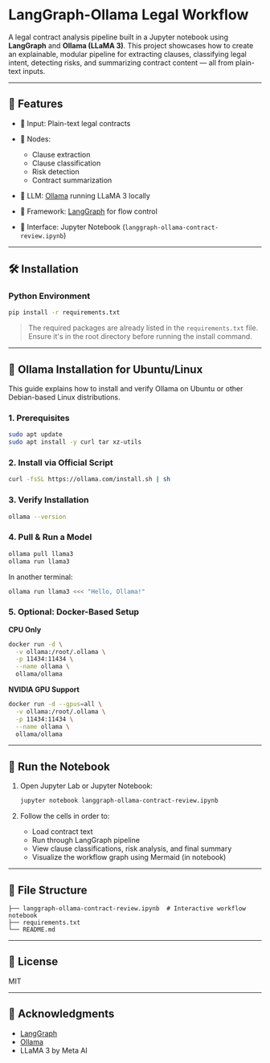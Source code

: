 # LangGraph-Ollama Legal Workflow

A legal contract analysis pipeline built in a Jupyter notebook using **LangGraph** and **Ollama (LLaMA 3)**. This project showcases how to create an explainable, modular pipeline for extracting clauses, classifying legal intent, detecting risks, and summarizing contract content — all from plain-text inputs.

---

## 🔧 Features

* 📄 Input: Plain-text legal contracts
* 🧩 Nodes:

  * Clause extraction
  * Clause classification
  * Risk detection
  * Contract summarization
* 🧠 LLM: [Ollama](https://ollama.com/) running LLaMA 3 locally
* 🔁 Framework: [LangGraph](https://github.com/langchain-ai/langgraph) for flow control
* 📓 Interface: Jupyter Notebook (`langgraph-ollama-contract-review.ipynb`)

---

## 🛠 Installation

### Python Environment

```bash
pip install -r requirements.txt
```

> The required packages are already listed in the `requirements.txt` file. Ensure it's in the root directory before running the install command.

---

## 🐧 Ollama Installation for Ubuntu/Linux

This guide explains how to install and verify Ollama on Ubuntu or other Debian-based Linux distributions.

### 1. Prerequisites

```bash
sudo apt update
sudo apt install -y curl tar xz-utils
```

### 2. Install via Official Script

```bash
curl -fsSL https://ollama.com/install.sh | sh
```

### 3. Verify Installation

```bash
ollama --version
```

### 4. Pull & Run a Model

```bash
ollama pull llama3
ollama run llama3
```

In another terminal:

```bash
ollama run llama3 <<< "Hello, Ollama!"
```

### 5. Optional: Docker-Based Setup

**CPU Only**

```bash
docker run -d \
  -v ollama:/root/.ollama \
  -p 11434:11434 \
  --name ollama \
  ollama/ollama
```

**NVIDIA GPU Support**

```bash
docker run -d --gpus=all \
  -v ollama:/root/.ollama \
  -p 11434:11434 \
  --name ollama \
  ollama/ollama
```

---

## 🚀 Run the Notebook

1. Open Jupyter Lab or Jupyter Notebook:

   ```bash
   jupyter notebook langgraph-ollama-contract-review.ipynb
   ```

2. Follow the cells in order to:

   * Load contract text
   * Run through LangGraph pipeline
   * View clause classifications, risk analysis, and final summary
   * Visualize the workflow graph using Mermaid (in notebook)

---

## 📁 File Structure

```text
├── langgraph-ollama-contract-review.ipynb  # Interactive workflow notebook
├── requirements.txt
└── README.md
```

---

## 📌 License

MIT

---

## 🙌 Acknowledgments

* [LangGraph](https://github.com/langchain-ai/langgraph)
* [Ollama](https://ollama.com)
* LLaMA 3 by Meta AI

